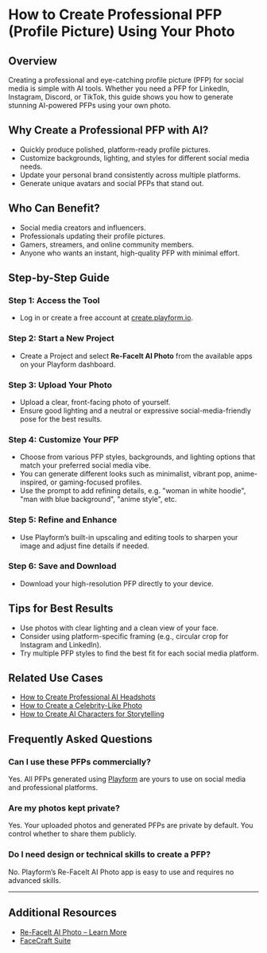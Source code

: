 # How to Create Professional PFP (Profile Picture) Using Your Photo

## Overview

Creating a professional and eye-catching profile picture (PFP) for social media is simple with AI tools. Whether you need a PFP for LinkedIn, Instagram, Discord, or TikTok, this guide shows you how to generate stunning AI-powered PFPs using your own photo.

## Why Create a Professional PFP with AI?

- Quickly produce polished, platform-ready profile pictures.
- Customize backgrounds, lighting, and styles for different social media needs.
- Update your personal brand consistently across multiple platforms.
- Generate unique avatars and social PFPs that stand out.

## Who Can Benefit?

- Social media creators and influencers.
- Professionals updating their profile pictures.
- Gamers, streamers, and online community members.
- Anyone who wants an instant, high-quality PFP with minimal effort.

## Step-by-Step Guide

### Step 1: Access the Tool
- Log in or create a free account at [create.playform.io](https://create.playform.io).

### Step 2: Start a New Project
- Create a Project and select **Re-FaceIt AI Photo** from the available apps on your Playform dashboard.

### Step 3: Upload Your Photo
- Upload a clear, front-facing photo of yourself.
- Ensure good lighting and a neutral or expressive social-media-friendly pose for the best results.

### Step 4: Customize Your PFP
- Choose from various PFP styles, backgrounds, and lighting options that match your preferred social media vibe.
- You can generate different looks such as minimalist, vibrant pop, anime-inspired, or gaming-focused profiles.
- Use the prompt to add refining details, e.g. "woman in white hoodie", "man with blue background", "anime style", etc.

### Step 5: Refine and Enhance
- Use Playform’s built-in upscaling and editing tools to sharpen your image and adjust fine details if needed.

### Step 6: Save and Download
- Download your high-resolution PFP directly to your device.

## Tips for Best Results

- Use photos with clear lighting and a clean view of your face.
- Consider using platform-specific framing (e.g., circular crop for Instagram and LinkedIn).
- Try multiple PFP styles to find the best fit for each social media platform.

## Related Use Cases

- [How to Create Professional AI Headshots](./create-professional-headshot.md)
- [How to Create a Celebrity-Like Photo](./create-celebrity-like-photo.md)
- [How to Create AI Characters for Storytelling](./create-characters.md)

## Frequently Asked Questions

### Can I use these PFPs commercially?
Yes. All PFPs generated using [Playform](https://www.playform.io/ai-photo-generator) are yours to use on social media and professional platforms.

### Are my photos kept private?
Yes. Your uploaded photos and generated PFPs are private by default. You control whether to share them publicly.

### Do I need design or technical skills to create a PFP?
No. Playform’s Re-FaceIt AI Photo app is easy to use and requires no advanced skills.

---

## Additional Resources

- [Re-FaceIt AI Photo – Learn More](https://www.playform.io/ai-photo-generator)
- [FaceCraft Suite](https://www.playform.io/face-craft)
